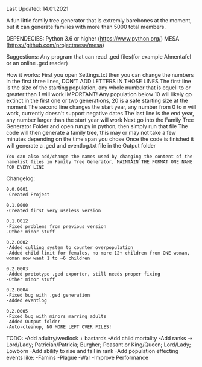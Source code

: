 Last Updated: 14.01.2021

A fun little family tree generator that is extremly barebones at the moment, but it can generate families with more than 5000 total members.



DEPENDECIES:
    Python 3.6 or higher (https://www.python.org/)
    MESA (https://github.com/projectmesa/mesa)
    
Suggestions:
    Any program that can read .ged files(for example Ahnentafel or an online .ged reader)

How it works:
    First you open Settings.txt then you can change the numbers in the first three lines, DON'T ADD LETTERS IN THOSE LINES
    	The first line is the size of the starting population, any whole number that is equell to or greater than 1 will work
    	IMPORTANT! Any population below 10 will likely go extinct in the first one or two generations, 20 is a safe starting size at the moment
    	The second line changes the start year, any number from 0 to n will work, currently doesn't support negative dates
    	The last line is the end year, any number larger than the start year will work
    Next go into the Family Tree Generator Folder and open run.py in python, then simply run that file
    The code will then generate a family tree, this may or may not take a few minutes depending on the time span you chose
    Once the code is finished it will generate a .ged and eventlog.txt file in the Output folder
    
    You can also add/change the names used by changing the content of the namelist files in Family Tree Generator, MAINTAIN THE FORMAT ONE NAME FOR EVERY LINE

Changelog:

    0.0.0001
    -Created Project
    
    0.1.0000
    -Created first very useless version
    
    0.1.0012
    -Fixed problems from previous version
    -Other minor stuff
    
    0.2.0002
    -Added culling system to counter overpopulation
    -Added child limit for females, no more 12+ children from ONE woman, woman now want 1 to ~6 children
    
    0.2.0003
    -Added prototype .ged exporter, still needs proper fixing
    -Other minor stuff
    
    0.2.0004
    -Fixed bug with .ged generation
    -Added eventlog
    
    0.2.0005
    -Fixed bug with minors marring adults
    -Added Output folder
    -Auto-cleanup, NO MORE LEFT OVER FILES!
    
TODO:
    -Add adultry/wedlock + bastards
    -Add child mortality
    -Add ranks -> Lord/Lady; Patrician/Patricia; Burgher; Peasant or King/Queen; Lord/Lady; Lowborn
    	-Add ability to rise and fall in rank
    -Add population effecting events like:
    	-Famins
    	-Plague
    	-War
    -Improve Performance
